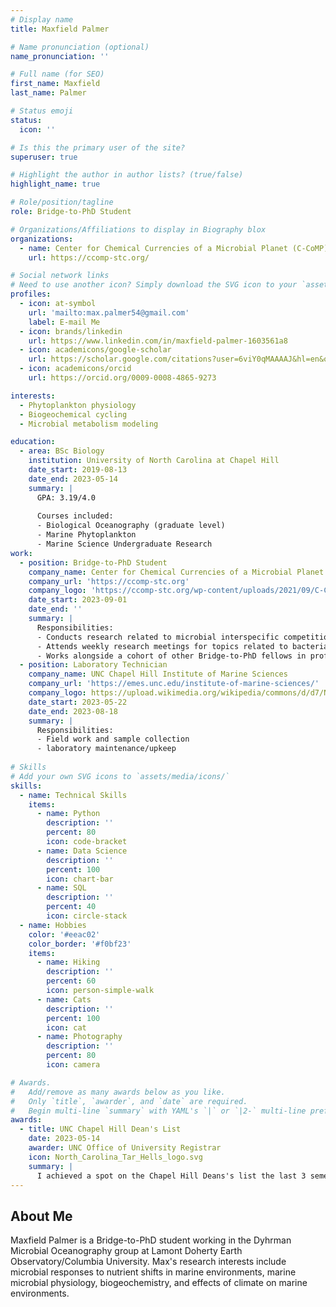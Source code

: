 ```yaml
---
# Display name
title: Maxfield Palmer

# Name pronunciation (optional)
name_pronunciation: ''

# Full name (for SEO)
first_name: Maxfield
last_name: Palmer

# Status emoji
status:
  icon: ''

# Is this the primary user of the site?
superuser: true

# Highlight the author in author lists? (true/false)
highlight_name: true

# Role/position/tagline
role: Bridge-to-PhD Student

# Organizations/Affiliations to display in Biography blox
organizations:
  - name: Center for Chemical Currencies of a Microbial Planet (C-CoMP)
    url: https://ccomp-stc.org/

# Social network links
# Need to use another icon? Simply download the SVG icon to your `assets/media/icons/` folder.
profiles:
  - icon: at-symbol
    url: 'mailto:max.palmer54@gmail.com'
    label: E-mail Me
  - icon: brands/linkedin
    url: https://www.linkedin.com/in/maxfield-palmer-1603561a8
  - icon: academicons/google-scholar
    url: https://scholar.google.com/citations?user=6viY0qMAAAAJ&hl=en&oi=ao
  - icon: academicons/orcid
    url: https://orcid.org/0009-0008-4865-9273

interests:
  - Phytoplankton physiology
  - Biogeochemical cycling
  - Microbial metabolism modeling

education:
  - area: BSc Biology
    institution: University of North Carolina at Chapel Hill
    date_start: 2019-08-13
    date_end: 2023-05-14
    summary: |
      GPA: 3.19/4.0
      
      Courses included:
      - Biological Oceanography (graduate level)
      - Marine Phytoplankton
      - Marine Science Undergraduate Research
work:
  - position: Bridge-to-PhD Student
    company_name: Center for Chemical Currencies of a Microbial Planet
    company_url: 'https://ccomp-stc.org'
    company_logo: 'https://ccomp-stc.org/wp-content/uploads/2021/09/C-Comp-Logo__Primary-Color-n.png'
    date_start: 2023-09-01
    date_end: ''
    summary: |
      Responsibilities:
      - Conducts research related to microbial interspecific competition, community change, exometabolites, and bioinformatics.
      - Attends weekly research meetings for topics related to bacterial carbon use efficiency, curated undergraduate research experiences (CUREs), phytoplankton exometabolites, and more.
      - Works alongside a cohort of other Bridge-to-PhD fellows in professional development and on interdisciplinary research projects.
  - position: Laboratory Technician
    company_name: UNC Chapel Hill Institute of Marine Sciences
    company_url: 'https://emes.unc.edu/institute-of-marine-sciences/'
    company_logo: https://upload.wikimedia.org/wikipedia/commons/d/d7/North_Carolina_Tar_Heels_logo.svg
    date_start: 2023-05-22
    date_end: 2023-08-18
    summary: |
      Responsibilities:
      - Field work and sample collection
      - laboratory maintenance/upkeep
      
# Skills
# Add your own SVG icons to `assets/media/icons/`
skills:
  - name: Technical Skills
    items:
      - name: Python
        description: ''
        percent: 80
        icon: code-bracket
      - name: Data Science
        description: ''
        percent: 100
        icon: chart-bar
      - name: SQL
        description: ''
        percent: 40
        icon: circle-stack
  - name: Hobbies
    color: '#eeac02'
    color_border: '#f0bf23'
    items:
      - name: Hiking
        description: ''
        percent: 60
        icon: person-simple-walk
      - name: Cats
        description: ''
        percent: 100
        icon: cat
      - name: Photography
        description: ''
        percent: 80
        icon: camera

# Awards.
#   Add/remove as many awards below as you like.
#   Only `title`, `awarder`, and `date` are required.
#   Begin multi-line `summary` with YAML's `|` or `|2-` multi-line prefix and indent 2 spaces below.
awards:
  - title: UNC Chapel Hill Dean's List
    date: 2023-05-14
    awarder: UNC Office of University Registrar
    icon: North_Carolina_Tar_Hells_logo.svg
    summary: |
      I achieved a spot on the Chapel Hill Deans's list the last 3 semesters that I was at Carolina. 
---
```


## About Me

Maxfield Palmer is a Bridge-to-PhD student working in the Dyhrman Microbial Oceanography group at Lamont Doherty Earth Observatory/Columbia University. Max's research interests include microbial responses to nutrient shifts in marine environments, marine microbial physiology, biogeochemistry, and effects of climate on marine environments.
